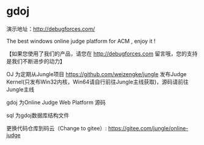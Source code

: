 gdoj
====

演示地址：http://debugforces.com/

The best windows online judge platform for ACM ,  enjoy it !

【如果您使用了我们的产品，请您在 http://debugforces.com 留言哦，您的支持是我们不断进步的动力】

OJ
为定期从Jungle项目 https://github.com/weizengke/jungle 发布Judge Kernel(只发布Win32内核，Win64请自行前往Jungle主线获取)，源码请前往Jungle主线

gdoj 
为Online Judge Web Platform 源码

sql
为gdoj数据库结构文件


更换代码仓库到码云（Change to gitee）: https://gitee.com/jungle/online-judge
